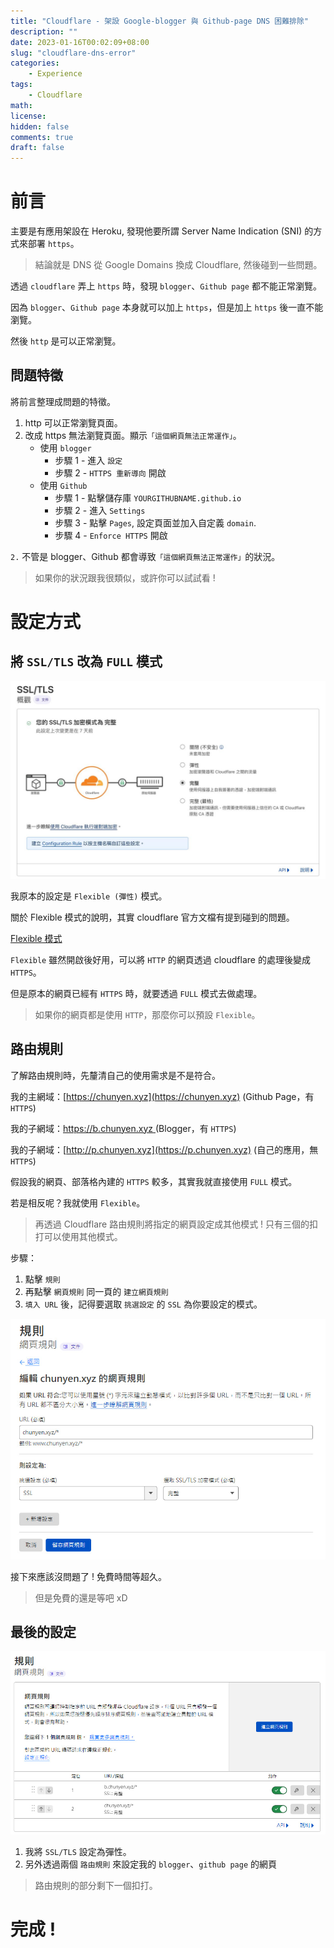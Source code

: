```yaml
---
title: "Cloudflare - 架設 Google-blogger 與 Github-page DNS 困難排除"
description: ""
date: 2023-01-16T00:02:09+08:00
slug: "cloudflare-dns-error"
categories:
    - Experience
tags:
    - Cloudflare
math: 
license: 
hidden: false
comments: true
draft: false
---
```


# 前言

主要是有應用架設在 Heroku, 發現他要所謂 Server Name Indication (SNI) 的方式來部署 `https`。

> 結論就是 DNS 從 Google Domains 換成 Cloudflare, 然後碰到一些問題。

透過 `cloudflare` 弄上 `https` 時，發現 `blogger`、`Github page` 都不能正常瀏覽。

因為 `blogger`、`Github page` 本身就可以加上 `https`，但是加上 `https` 後一直不能瀏覽。

然後 `http` 是可以正常瀏覽。

## 問題特徵

將前言整理成問題的特徵。

1. http 可以正常瀏覽頁面。
2. 改成 https 無法瀏覽頁面。顯示`「這個網頁無法正常運作」`。
    - 使用 `blogger` 
      - 步驟 1 - 進入 `設定`
      - 步驟 2 - `HTTPS 重新導向` 開啟
    - 使用 `Github`
      - 步驟 1 - 點擊儲存庫 `YOURGITHUBNAME.github.io`
      - 步驟 2 - 進入 `Settings`
      - 步驟 3 - 點擊 `Pages`, 設定頁面並加入自定義 `domain`. 
      - 步驟 4 - `Enforce HTTPS` 開啟

`2.` 不管是 blogger、Github 都會導致`「這個網頁無法正常運作」`的狀況。

> 如果你的狀況跟我很類似，或許你可以試試看 !

# 設定方式

## 將 `SSL/TLS` 改為 `FULL` 模式

![Cloudflare SSL/TLS 設定](images/20230116/01-full.jpg)

我原本的設定是 `Flexible (彈性)` 模式。

關於 Flexible 模式的說明，其實 cloudflare 官方文檔有提到碰到的問題。

[Flexible 模式](https://developers.cloudflare.com/ssl/origin-configuration/ssl-modes/flexible/)

`Flexible` 雖然開啟後好用，可以將 `HTTP` 的網頁透過 cloudflare 的處理後變成 `HTTPS`。

但是原本的網頁已經有 `HTTPS` 時，就要透過 `FULL` 模式去做處理。

> 如果你的網頁都是使用 `HTTP`，那麼你可以預設 `Flexible`。

## 路由規則

了解路由規則時，先釐清自己的使用需求是不是符合。

我的主網域：[https://chunyen.xyz](https://chunyen.xyz) (Github Page，有 `HTTPS`)

我的子網域：[https://b.chunyen.xyz ](https://b.chunyen.xyz ) (Blogger，有 `HTTPS`)

我的子網域：[http://p.chunyen.xyz](https://p.chunyen.xyz) (自己的應用，無 `HTTPS`)

假設我的網頁、部落格內建的 `HTTPS` 較多，其實我就直接使用 `FULL` 模式。

若是相反呢？我就使用 `Flexible`。

> 再透過 Cloudflare 路由規則將指定的網頁設定成其他模式 ! 只有三個的扣打可以使用其他模式。

步驟：
1. 點擊 `規則`
2. 再點擊 `網頁規則` 同一頁的 `建立網頁規則`
3. `填入 URL` 後，記得要選取 `挑選設定` 的 `SSL` 為你要設定的模式。

![Cloudflare SSL/TLS 路由規則](images/20230116/03-rule-example.jpg)

接下來應該沒問題了 ! 免費時間等超久。

> 但是免費的還是等吧 xD

## 最後的設定

![Cloudflare SSL/TLS 路由規則的結果](images/20230116/04-result.jpg)

1. 我將 `SSL/TLS` 設定為彈性。
2. 另外透過兩個 `路由規則` 來設定我的 `blogger`、`github page` 的網頁

> 路由規則的部分剩下一個扣打。

# 完成 !